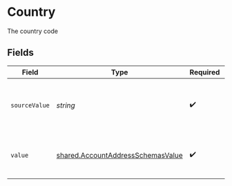 # Country

The country code


## Fields

| Field                                                                                         | Type                                                                                          | Required                                                                                      | Description                                                                                   | Example                                                                                       |
| --------------------------------------------------------------------------------------------- | --------------------------------------------------------------------------------------------- | --------------------------------------------------------------------------------------------- | --------------------------------------------------------------------------------------------- | --------------------------------------------------------------------------------------------- |
| `sourceValue`                                                                                 | *string*                                                                                      | :heavy_check_mark:                                                                            | The source value of the ISO 3166-1 alpha-2 code of the country.                               | GB                                                                                            |
| `value`                                                                                       | [shared.AccountAddressSchemasValue](../../../sdk/models/shared/accountaddressschemasvalue.md) | :heavy_check_mark:                                                                            | The ISO 3166-1 alpha-2 code of the country.                                                   | GB                                                                                            |
